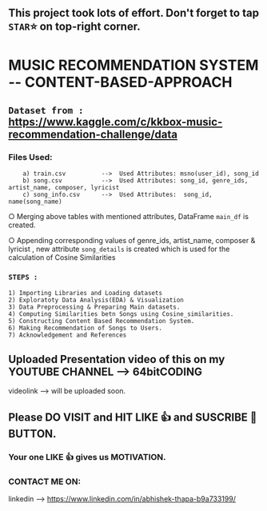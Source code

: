 ## This project took lots of effort. Don't forget to tap `STAR`⭐ on top-right corner.

# MUSIC RECOMMENDATION SYSTEM -- CONTENT-BASED-APPROACH 

## `Dataset from :` https://www.kaggle.com/c/kkbox-music-recommendation-challenge/data

  ### Files Used:          
        a) train.csv          -->  Used Attributes: msno(user_id), song_id
        b) song.csv           -->  Used Attributes: song_id, genre_ids, artist_name, composer, lyricist
        c) song_info.csv      -->  Used Attributes:  song_id, name(song_name)
        
   ○ Merging above tables with mentioned attributes, DataFrame `main_df` is created.
   
   ○ Appending corresponding values of genre_ids, artist_name, composer & lyricist , new attribute `song_details` is created which is used for the calculation of Cosine       Similarities
            
### `STEPS : `

    1) Importing Libraries and Loading datasets
    2) Exploratoty Data Analysis(EDA) & Visualization
    3) Data Preprocessing & Preparing Main datasets.
    4) Computing Similarities betn Songs using Cosine_similarities.
    5) Constructing Content Based Recommendation System.
    6) Making Recommendation of Songs to Users.
    7) Acknowledgement and References
    
    
## Uploaded Presentation video of this on my YOUTUBE CHANNEL --> 64bitCODING

videolink --> will be uploaded soon.

## Please DO VISIT and HIT LIKE 👍 and SUSCRIBE 🔔 BUTTON.
### Your one LIKE 👍 gives us MOTIVATION.

### CONTACT ME ON:

linkedin --> https://www.linkedin.com/in/abhishek-thapa-b9a733199/
